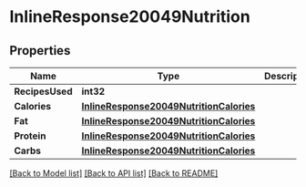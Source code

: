 # InlineResponse20049Nutrition

## Properties

Name | Type | Description | Notes
------------ | ------------- | ------------- | -------------
**RecipesUsed** | **int32** |  | 
**Calories** | [**InlineResponse20049NutritionCalories**](inline_response_200_49_nutrition_calories.md) |  | 
**Fat** | [**InlineResponse20049NutritionCalories**](inline_response_200_49_nutrition_calories.md) |  | 
**Protein** | [**InlineResponse20049NutritionCalories**](inline_response_200_49_nutrition_calories.md) |  | 
**Carbs** | [**InlineResponse20049NutritionCalories**](inline_response_200_49_nutrition_calories.md) |  | 

[[Back to Model list]](../README.md#documentation-for-models) [[Back to API list]](../README.md#documentation-for-api-endpoints) [[Back to README]](../README.md)


